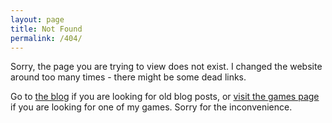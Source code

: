 ```yaml
---
layout: page
title: Not Found
permalink: /404/
---
```


Sorry, the page you are trying to view does not exist.
I changed the website around too many times - there might be some dead links.

Go to [the blog][blog] if you are looking for old blog posts, or [visit the games page][games] if you are looking for one of my games.
Sorry for the inconvenience.

[blog]: https://hopps.me/blog/
[games]: https://hopps.me/games/